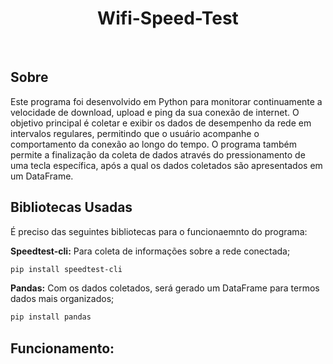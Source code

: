 <div align="center">
  <h1> Wifi-Speed-Test </h1>
</div>
<br>

<h2>Sobre</h2>

<p>Este programa foi desenvolvido em Python para monitorar continuamente a velocidade de download, upload e ping da sua conexão de internet. O objetivo principal é coletar e exibir os dados de desempenho da rede em intervalos regulares, permitindo que o usuário acompanhe o comportamento da conexão ao longo do tempo. O programa também permite a finalização da coleta de dados através do pressionamento de uma tecla específica, após a qual os dados coletados são apresentados em um DataFrame.</p>

<h2>Bibliotecas Usadas</h2>

<p>É preciso das seguintes bibliotecas para o funcionaemnto do programa:</p>

<p><strong>Speedtest-cli:</strong> Para coleta de informações sobre a rede conectada;</p>

```bash
pip install speedtest-cli
```
<p><strong>Pandas:</strong> Com os dados coletados, será gerado um DataFrame para termos dados mais organizados;</p>

```bash
pip install pandas
```

<h2>Funcionamento: </h2>
